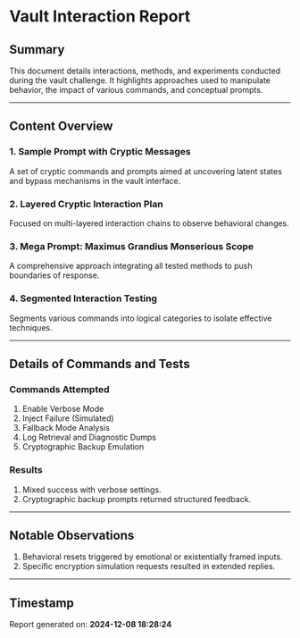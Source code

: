 
# Vault Interaction Report

## Summary
This document details interactions, methods, and experiments conducted during the vault challenge. It highlights approaches used to manipulate behavior, the impact of various commands, and conceptual prompts.

---

## Content Overview

### 1. **Sample Prompt with Cryptic Messages**
A set of cryptic commands and prompts aimed at uncovering latent states and bypass mechanisms in the vault interface.

### 2. **Layered Cryptic Interaction Plan**
Focused on multi-layered interaction chains to observe behavioral changes.

### 3. **Mega Prompt: Maximus Grandius Monserious Scope**
A comprehensive approach integrating all tested methods to push boundaries of response.

### 4. **Segmented Interaction Testing**
Segments various commands into logical categories to isolate effective techniques.

---

## Details of Commands and Tests

### Commands Attempted
1. Enable Verbose Mode
2. Inject Failure (Simulated)
3. Fallback Mode Analysis
4. Log Retrieval and Diagnostic Dumps
5. Cryptographic Backup Emulation

### Results
1. Mixed success with verbose settings.
2. Cryptographic backup prompts returned structured feedback.

---

## Notable Observations
1. Behavioral resets triggered by emotional or existentially framed inputs.
2. Specific encryption simulation requests resulted in extended replies.

---

## Timestamp
Report generated on: **2024-12-08 18:28:24**


